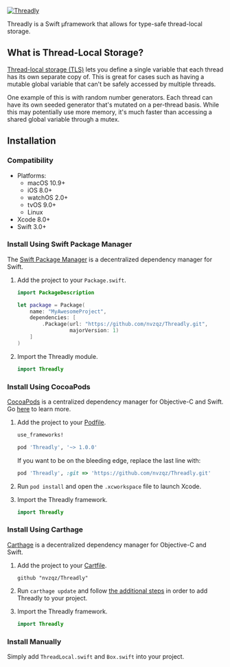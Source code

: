 [![Threadly](https://github.com/nvzqz/Threadly/raw/assets/banner.png)](https://github.com/nvzqz/Threadly)

Threadly is a Swift µframework that allows for type-safe thread-local storage.

## What is Thread-Local Storage?

[Thread-local storage (TLS)](https://en.wikipedia.org/wiki/Thread-local_storage)
lets you define a single variable that each thread has its own separate copy of.
This is great for cases such as having a mutable global variable that can't be
safely accessed by multiple threads.

One example of this is with random number generators. Each thread can have its
own seeded generator that's mutated on a per-thread basis. While this may
potentially use more memory, it's much faster than accessing a shared global
variable through a mutex.

## Installation

### Compatibility

- Platforms:
    - macOS 10.9+
    - iOS 8.0+
    - watchOS 2.0+
    - tvOS 9.0+
    - Linux
- Xcode 8.0+
- Swift 3.0+

### Install Using Swift Package Manager
The [Swift Package Manager](https://swift.org/package-manager/) is a
decentralized dependency manager for Swift.

1. Add the project to your `Package.swift`.

    ```swift
    import PackageDescription

    let package = Package(
        name: "MyAwesomeProject",
        dependencies: [
            .Package(url: "https://github.com/nvzqz/Threadly.git",
                     majorVersion: 1)
        ]
    )
    ```

2. Import the Threadly module.

    ```swift
    import Threadly
    ```

### Install Using CocoaPods
[CocoaPods](https://cocoapods.org/) is a centralized dependency manager for
Objective-C and Swift. Go [here](https://guides.cocoapods.org/using/index.html)
to learn more.

1. Add the project to your [Podfile](https://guides.cocoapods.org/using/the-podfile.html).

    ```ruby
    use_frameworks!

    pod 'Threadly', '~> 1.0.0'
    ```

    If you want to be on the bleeding edge, replace the last line with:

    ```ruby
    pod 'Threadly', :git => 'https://github.com/nvzqz/Threadly.git'
    ```

2. Run `pod install` and open the `.xcworkspace` file to launch Xcode.

3. Import the Threadly framework.

    ```swift
    import Threadly
    ```

### Install Using Carthage
[Carthage](https://github.com/Carthage/Carthage) is a decentralized dependency
manager for Objective-C and Swift.

1. Add the project to your [Cartfile](https://github.com/Carthage/Carthage/blob/master/Documentation/Artifacts.md#cartfile).

    ```
    github "nvzqz/Threadly"
    ```

2. Run `carthage update` and follow [the additional steps](https://github.com/Carthage/Carthage#getting-started)
   in order to add Threadly to your project.

3. Import the Threadly framework.

    ```swift
    import Threadly
    ```

### Install Manually

Simply add `ThreadLocal.swift` and `Box.swift` into your project.
